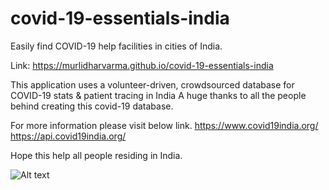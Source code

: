 # covid-19-essentials-india
Easily find COVID-19 help facilities in cities of India.

Link: https://murlidharvarma.github.io/covid-19-essentials-india

This application uses a volunteer-driven, crowdsourced database for COVID-19 stats & patient tracing in India
A huge thanks to all the people behind creating this covid-19 database.

For more information please visit below link.
https://www.covid19india.org/
https://api.covid19india.org/

Hope this help all people residing in India.

![Alt text](/preview.gif?raw=true "Preview")

